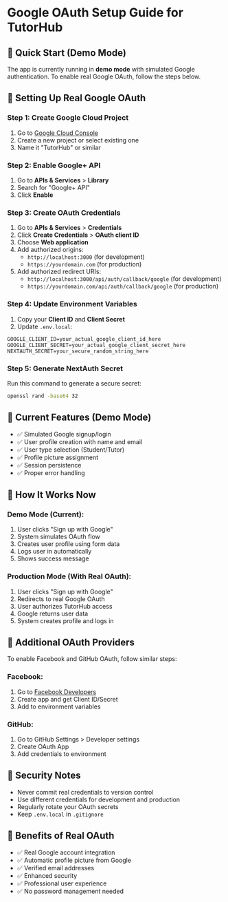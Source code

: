 # Google OAuth Setup Guide for TutorHub

## 🚀 Quick Start (Demo Mode)
The app is currently running in **demo mode** with simulated Google authentication. To enable real Google OAuth, follow the steps below.

## 🔧 Setting Up Real Google OAuth

### Step 1: Create Google Cloud Project
1. Go to [Google Cloud Console](https://console.cloud.google.com/)
2. Create a new project or select existing one
3. Name it "TutorHub" or similar

### Step 2: Enable Google+ API
1. Go to **APIs & Services** > **Library**
2. Search for "Google+ API" 
3. Click **Enable**

### Step 3: Create OAuth Credentials
1. Go to **APIs & Services** > **Credentials**
2. Click **Create Credentials** > **OAuth client ID**
3. Choose **Web application**
4. Add authorized origins:
   - `http://localhost:3000` (for development)
   - `https://yourdomain.com` (for production)
5. Add authorized redirect URIs:
   - `http://localhost:3000/api/auth/callback/google` (for development)
   - `https://yourdomain.com/api/auth/callback/google` (for production)

### Step 4: Update Environment Variables
1. Copy your **Client ID** and **Client Secret**
2. Update `.env.local`:
```env
GOOGLE_CLIENT_ID=your_actual_google_client_id_here
GOOGLE_CLIENT_SECRET=your_actual_google_client_secret_here
NEXTAUTH_SECRET=your_secure_random_string_here
```

### Step 5: Generate NextAuth Secret
Run this command to generate a secure secret:
```bash
openssl rand -base64 32
```

## 🎯 Current Features (Demo Mode)
- ✅ Simulated Google signup/login
- ✅ User profile creation with name and email
- ✅ User type selection (Student/Tutor)
- ✅ Profile picture assignment
- ✅ Session persistence
- ✅ Proper error handling

## 🔄 How It Works Now

### Demo Mode (Current):
1. User clicks "Sign up with Google"
2. System simulates OAuth flow
3. Creates user profile using form data
4. Logs user in automatically
5. Shows success message

### Production Mode (With Real OAuth):
1. User clicks "Sign up with Google"
2. Redirects to real Google OAuth
3. User authorizes TutorHub access
4. Google returns user data
5. System creates profile and logs in

## 📝 Additional OAuth Providers
To enable Facebook and GitHub OAuth, follow similar steps:

### Facebook:
1. Go to [Facebook Developers](https://developers.facebook.com/)
2. Create app and get Client ID/Secret
3. Add to environment variables

### GitHub:
1. Go to GitHub Settings > Developer settings
2. Create OAuth App
3. Add credentials to environment

## 🚨 Security Notes
- Never commit real credentials to version control
- Use different credentials for development and production
- Regularly rotate your OAuth secrets
- Keep `.env.local` in `.gitignore`

## 🎉 Benefits of Real OAuth
- ✅ Real Google account integration
- ✅ Automatic profile picture from Google
- ✅ Verified email addresses
- ✅ Enhanced security
- ✅ Professional user experience
- ✅ No password management needed
